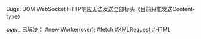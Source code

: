 Bugs:
DOM
WebSocket
HTTP响应无法发送全部标头（目前只能发送Content-type）






_______________________over________________________
已解决：
#new Worker(over);
#fetch
#XMLRequest
#HTML